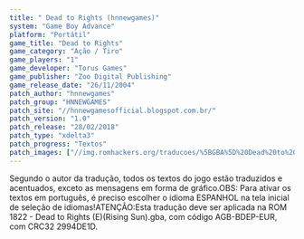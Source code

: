 ```yaml
---
title: " Dead to Rights (hnnewgames)"
system: "Game Boy Advance"
platform: "Portátil"
game_title: "Dead to Rights"
game_category: "Ação / Tiro"
game_players: "1"
game_developer: "Torus Games"
game_publisher: "Zoo Digital Publishing"
game_release_date: "26/11/2004"
patch_author: "hnnewgames"
patch_group: "HNNEWGAMES"
patch_site: "//hnnewgamesofficial.blogspot.com.br/"
patch_version: "1.0"
patch_release: "28/02/2018"
patch_type: "xdelta3"
patch_progress: "Textos"
patch_images: ["//img.romhackers.org/traducoes/%5BGBA%5D%20Dead%20to%20Rights%20-%20hnnewgames%20-%201.jpg","//img.romhackers.org/traducoes/%5BGBA%5D%20Dead%20to%20Rights%20-%20hnnewgames%20-%202.jpg","//img.romhackers.org/traducoes/%5BGBA%5D%20Dead%20to%20Rights%20-%20hnnewgames%20-%203.jpg"]
---
```

Segundo o autor da tradução, todos os textos do jogo estão traduzidos e acentuados, exceto as mensagens em forma de gráfico.OBS: Para ativar os textos em português, é preciso escolher o idioma ESPANHOL na tela inicial de seleção de idiomas!ATENÇÃO:Esta tradução deve ser aplicada na ROM 1822 - Dead to Rights (E)(Rising Sun).gba, com código AGB-BDEP-EUR, com CRC32 2994DE1D.